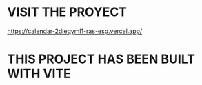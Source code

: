 # VISIT THE PROYECT
https://calendar-2dieqyml1-ras-esp.vercel.app/

# THIS PROJECT HAS BEEN BUILT WITH VITE
